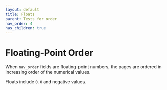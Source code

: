 ```yaml
---
layout: default
title: Floats
parent: Tests for order
nav_order: 4
has_children: true
---
```


# Floating-Point Order

When `nav_order` fields are floating-point numbers, the pages are ordered in increasing order of the numerical values.

Floats include `0.0` and negative values. 